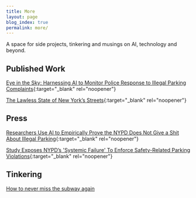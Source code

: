 ```yaml
---
title: More
layout: page
blog_index: true
permalink: more/
---
```

A space for side projects, tinkering and musings on AI, technology and beyond.

## Published Work

[Eye in the Sky: Harnessing AI to Monitor Police Response to Illegal Parking Complaints](https://papers.ssrn.com/sol3/papers.cfm?abstract_id=4974275){:target="_blank" rel="noopener"}

[The Lawless State of New York’s Streets](https://www.vitalcitynyc.org/articles/the-lawless-state-of-new-yorks-streets){:target="_blank" rel="noopener"}

## Press

[Researchers Use AI to Empirically Prove the NYPD Does Not Give a Shit About Illegal Parking](https://hellgatenyc.com/ai-nypd-illegal-parking/){:target="_blank" rel="noopener"}

[Study Exposes NYPD’s 'Systemic Failure' To Enforce Safety-Related Parking Violations](https://nyc.streetsblog.org/2024/10/29/study-exposes-nypds-systemic-failure-to-enforce-safety-related-parking-violations){:target="_blank" rel="noopener"}

## Tinkering

[How to never miss the subway again](/posts/arrivals_rgb_display/)